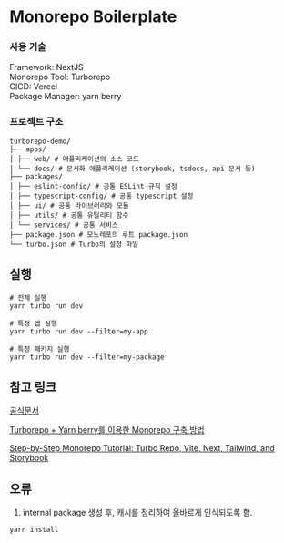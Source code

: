 # Monorepo Boilerplate

### 사용 기술

Framework: NextJS <br/>
Monorepo Tool: Turborepo <br/>
CICD: Vercel <br/>
Package Manager: yarn berry <br/>

### 프로젝트 구조

```
turborepo-demo/
├── apps/
│ ├── web/ # 애플리케이션의 소스 코드
│ └── docs/ # 문서화 애플리케이션 (storybook, tsdocs, api 문서 등)
├── packages/
│ ├── eslint-config/ # 공통 ESLint 규칙 설정
│ ├── typescript-config/ # 공통 typescript 설정
│ ├── ui/ # 공통 라이브러리와 모듈
│ ├── utils/ # 공통 유틸리티 함수
│ └── services/ # 공통 서비스
├── package.json # 모노레포의 루트 package.json
└── turbo.json # Turbo의 설정 파일
```

## 실행

```
# 전체 실행
yarn turbo run dev

# 특정 앱 실행
yarn turbo run dev --filter=my-app

# 특정 패키지 실행
yarn turbo run dev --filter=my-package

```

## 참고 링크

[공식문서](https://turbo.build/repo/docs) <br/>

[Turborepo + Yarn berry를 이용한 Monorepo 구축 방법](https://techblog.uplus.co.kr/turborepo-yarn-berry%EB%A5%BC-%EC%9D%B4%EC%9A%A9%ED%95%9C-monorepo-%EA%B5%AC%EC%B6%95-%EB%B0%A9%EB%B2%95-e09d58da9fdf) <br/>

[Step-by-Step Monorepo Tutorial: Turbo Repo, Vite, Next, Tailwind, and Storybook](https://www.youtube.com/watch?v=exCTI9nOc-E) <br/>

## 오류

1. internal package 생성 후, 캐시를 정리하여 올바르게 인식되도록 함.

```
yarn install
```
